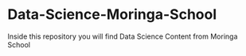 # Data-Science-Moringa-School
Inside this repository you will find Data Science Content from Moringa School 
